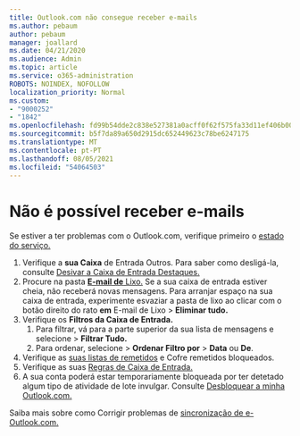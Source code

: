 ```yaml
---
title: Outlook.com não consegue receber e-mails
ms.author: pebaum
author: pebaum
manager: joallard
ms.date: 04/21/2020
ms.audience: Admin
ms.topic: article
ms.service: o365-administration
ROBOTS: NOINDEX, NOFOLLOW
localization_priority: Normal
ms.custom:
- "9000252"
- "1842"
ms.openlocfilehash: fd99b54dde2c838e527381a0acff0f62f575fa33d11ef406b005761399b969a5
ms.sourcegitcommit: b5f7da89a650d2915dc652449623c78be6247175
ms.translationtype: MT
ms.contentlocale: pt-PT
ms.lasthandoff: 08/05/2021
ms.locfileid: "54064503"
---
```

# <a name="unable-to-receive-email"></a>Não é possível receber e-mails

Se estiver a ter problemas com o Outlook.com, verifique primeiro o [estado do serviço.](https://go.microsoft.com/fwlink/p/?linkid=837482)

1. Verifique a **sua Caixa** de Entrada Outros. Para saber como desligá-la, consulte [Desivar a Caixa de Entrada Destaques.](https://support.office.com/article/f714d94d-9e63-4217-9ccb-6cb2986aa1b2) 
2. Procure na pasta [ **E-mail de** Lixo.](https://outlook.live.com/mail/junkemail) Se a sua caixa de entrada estiver cheia, não receberá novas mensagens. Para arranjar espaço na sua caixa de entrada, experimente esvaziar a pasta de lixo ao clicar com o botão direito do rato **em** E-mail de Lixo  >  **Eliminar tudo.**
3. Verifique os **Filtros da Caixa de Entrada.** 
    1. Para filtrar, vá para a parte superior da sua lista de mensagens e selecione  >  **Filtrar Tudo.**
    2. Para ordenar, selecione  >  **Ordenar Filtro por**  >  **Data** ou **De**.
4. Verifique as [suas listas de remetidos](https://outlook.live.com/mail/options/mail/junkEmail) e Cofre remetidos bloqueados.
5. Verifique as suas [Regras de Caixa de Entrada.](https://outlook.live.com/mail/options/mail/rules)
6. A sua conta poderá estar temporariamente bloqueada por ter detetado algum tipo de atividade de lote invulgar. Consulte [Desbloquear a minha Outlook.com.](https://support.office.com/article/f4ad2701-d166-4d8b-8a6a-9af2a1f8a4c4)

Saiba mais sobre como Corrigir problemas de [sincronização de e-Outlook.com.](https://support.office.com/article/d39e3341-8d79-4bf1-b3c7-ded602233642)